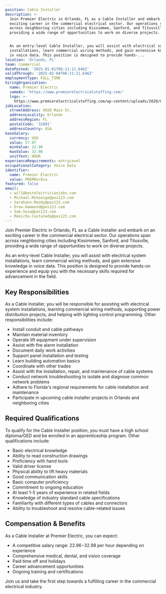 ```yaml
---
position: Cable Installer
description: >-
  Join Premier Electric in Orlando, FL as a Cable Installer and embark on an
  exciting career in the commercial electrical sector. Our operations span
  across neighboring cities including Kissimmee, Sanford, and Titusville,
  providing a wide range of opportunities to work on diverse projects. 


  As an entry-level Cable Installer, you will assist with electrical system
  installations, learn commercial wiring methods, and gain extensive knowledge
  in voice data. This position is designed to provide hands-...
location: 'Orlando, FL'
team: Commercial
datePosted: '2025-01-01T06:11:11.646Z'
validThrough: '2025-02-04T06:11:11.646Z'
employmentType: FULL_TIME
hiringOrganization:
  name: Premier Electric
  sameAs: 'https://www.premierelectricalstaffing.com/'
  logo: >-
    https://www.premierelectricalstaffing.com/wp-content/uploads/2020/05/Premier-Electrical-Staffing-logo.png
jobLocation:
  streetAddress: 9920 Main St.
  addressLocality: Orlando
  addressRegion: FL
  postalCode: '32801'
  addressCountry: USA
baseSalary:
  currency: USD
  value: 27.97
  minValue: 22.96
  maxValue: 32.98
  unitText: HOUR
experienceRequirements: entryLevel
occupationalCategory: Voice Data
identifier:
  name: Premier Electric
  value: PREM9nr6sa
featured: false
email:
  - will@bestelectricianjobs.com
  - Michael.Mckeaige@pes123.com
  - Sarahann.Moody@pes123.com
  - Drew.Hammond@pes123.com
  - Sam.Sosa@pes123.com
  - Makicha.Castaneda@pes123.com
---
```




Join Premier Electric in Orlando, FL as a Cable Installer and embark on an exciting career in the commercial electrical sector. Our operations span across neighboring cities including Kissimmee, Sanford, and Titusville, providing a wide range of opportunities to work on diverse projects. 

As an entry-level Cable Installer, you will assist with electrical system installations, learn commercial wiring methods, and gain extensive knowledge in voice data. This position is designed to provide hands-on experience and equip you with the necessary skills required for advancement in the field. 

## Key Responsibilities
As a Cable Installer, you will be responsible for assisting with electrical system installations, learning commercial wiring methods, supporting power distribution projects, and helping with lighting control programming. Other responsibilities include:

- Install conduit and cable pathways
- Maintain material inventory
- Operate lift equipment under supervision
- Assist with fire alarm installation
- Document daily work activities
- Support panel installation and testing
- Learn building automation basics
- Coordinate with other trades
- Assist with the installation, repair, and maintenance of cable systems
- Conduct network troubleshooting to isolate and diagnose common network problems
- Adhere to Florida's regional requirements for cable installation and maintenance
- Participate in upcoming cable installer projects in Orlando and neighboring cities

## Required Qualifications
To qualify for the Cable Installer position, you must have a high school diploma/GED and be enrolled in an apprenticeship program. Other qualifications include:

- Basic electrical knowledge
- Ability to read construction drawings
- Proficiency with hand tools
- Valid driver license
- Physical ability to lift heavy materials
- Good communication skills
- Basic computer proficiency
- Commitment to ongoing education
- At least 1-5 years of experience in related fields
- Knowledge of industry standard cable specifications
- Familiarity with different types of cables and connectors
- Ability to troubleshoot and resolve cable-related issues

## Compensation & Benefits
As a Cable Installer at Premier Electric, you can expect:

- A competitive salary range: $22.96-$32.98 per hour depending on experience
- Comprehensive medical, dental, and vision coverage
- Paid time off and holidays
- Career advancement opportunities
- Ongoing training and certifications

Join us and take the first step towards a fulfilling career in the commercial electrical industry.

